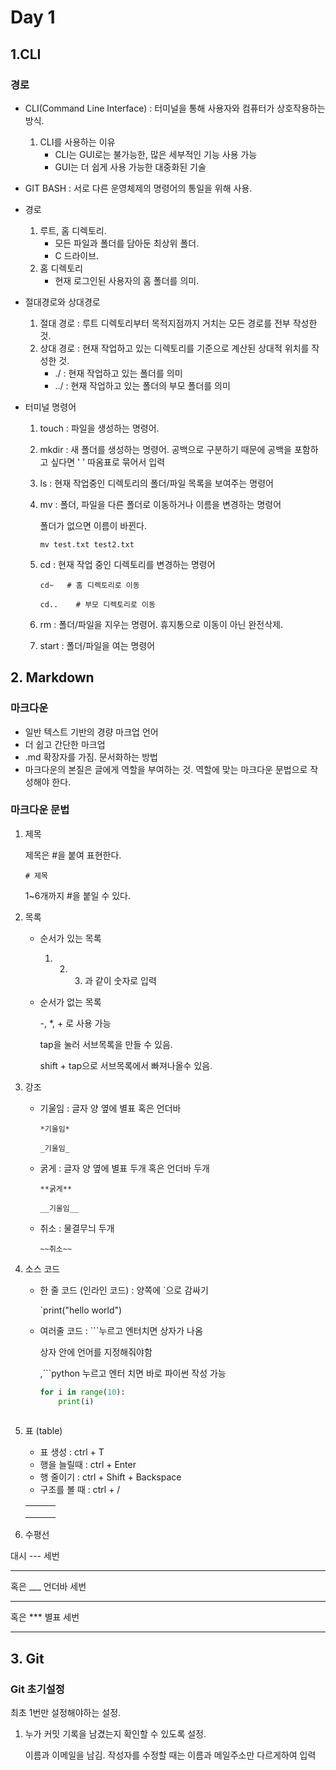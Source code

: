 # Day 1

## 1.CLI

### 경로

+ CLI(Command Line Interface) : 터미널을 통해 사용자와 컴퓨터가 상호작용하는 방식.
  1. CLI를 사용하는 이유
     + CLI는 GUI로는 불가능한, 많은 세부적인 기능 사용 가능
     + GUI는 더 쉽게 사용 가능한 대중화된 기술

+ GIT BASH : 서로 다른 운영체제의 명령어의 통일을 위해 사용.

+ 경로
  1. 루트, 홈 디렉토리.
     + 모든 파일과 폴더를 담아둔 최상위 폴더.
     + C 드라이브.
  2. 홈 디렉토리
     + 현재 로그인된 사용자의 홈 폴더를 의미.
  
+ 절대경로와 상대경로
  1. 절대 경로 : 루트 디렉토리부터 목적지점까지 거치는 모든 경로를 전부 작성한 것.
  2. 상대 경로 : 현재 작업하고 있는 디렉토리를 기준으로 계산된 상대적 위치를 작성한 것.
     + ./ : 현재 작업하고 있는 폴더를 의미
     + ../ : 현재 작업하고 있는 폴더의 부모 폴더를 의미
  
+ 터미널 명령어
  1. touch : 파일을 생성하는 명령어.
  
  2. mkdir : 새 폴더를 생성하는 명령어. 공백으로 구분하기 때문에 공백을 포함하고 싶다면 ' ' 따옴표로 묶어서 입력
  
  3. ls : 현재 작업중인 디렉토리의 폴더/파일 목록을 보여주는 명령어
  
  4. mv : 폴더, 파일을 다른 폴더로 이동하거나 이름을 변경하는 명령어
  
     폴더가 없으면 이름이 바뀐다.
  
     `mv test.txt test2.txt`
  
  5. cd : 현재 작업 중인 디렉토리를 변경하는 명령어
  
     `cd~   # 홈 디렉토리로 이동`
  
     `cd..    # 부모 디렉토리로 이동`
  
  6. rm : 폴더/파일을 지우는 명령어. 휴지통으로 이동이 아닌 완전삭제.
  
  7. start : 폴더/파일을 여는 명령어



## 2. Markdown

### 마크다운

+ 일반 텍스트 기반의 경량 마크업 언어
+ 더 쉽고 간단한 마크업
+ .md 확장자를 가짐. 문서화하는 방법
+ 마크다운의 본질은 글에게 역할을 부여하는 것. 역할에 맞는 마크다운 문법으로 작성해야 한다.



### 마크다운 문법

1. 제목

   제목은 #을 붙여 표현한다.

   `# 제목`

   1~6개까지 #을 붙일 수 있다.

2. 목록

   * 순서가 있는 목록

     1. 2. 3. 과 같이 숫자로 입력

   * 순서가 없는 목록

     -, *, + 로 사용 가능

     tap을 눌러 서브목록을 만들 수 있음.

     shift + tap으로 서브목록에서 빠져나올수 있음.

3. 강조

   + 기울임 : 글자 양 옆에 별표 혹은 언더바

     `*기울임*` 

     `_기울임_`

   + 굵게 : 글자 양 옆에 별표 두개 혹은 언더바 두개

     `**굵게**`

     `__기울임__`

   + 취소 : 물결무늬 두개

     `~~취소~~`

4. 소스 코드

   + 한 줄 코드 (인라인 코드) : 양쪽에 `으로 감싸기

     `print("hello world")

   + 여러줄 코드 : ```누르고 엔터치면 상자가 나옴

     상자 안에 언어를 지정해줘야함

     ,```python 누르고 엔터 치면 바로 파이썬 작성 가능

     ```python
     for i in range(10):
         print(i)
        
     ```

5. 표 (table)

   - 표 생성 : ctrl + T
   - 행을 늘릴때 : ctrl + Enter
   - 행 줄이기 : ctrl + Shift + Backspace
   - 구조를 볼 때 : ctrl  + /
   
   |      |      |      |
   | ---- | ---- | ---- |
   |      |      |      |
   |      |      |      |
   |      |      |      |
   
   
   
6.  수평선

   대시 --- 세번

   ---

   혹은 ___ 언더바 세번

   ___

   혹은 *** 별표 세번

   ***



## 3. Git

### Git 초기설정

최초 1번만 설정해야하는 설정.

1. 누가 커밋 기록을 남겼는지 확인할 수 있도록 설정.

   이름과 이메일을 남김. 작성자를 수정할 때는 이름과 메일주소만 다르게하여 입력


   

